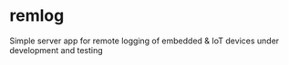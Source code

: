 # remlog
Simple server app for remote logging of embedded &amp; IoT devices under development and testing
